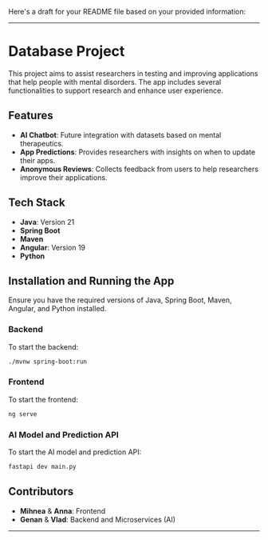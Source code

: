 Here's a draft for your README file based on your provided information:

---

# Database Project

This project aims to assist researchers in testing and improving applications that help people with mental disorders. The app includes several functionalities to support research and enhance user experience.

## Features

- **AI Chatbot**: Future integration with datasets based on mental therapeutics.
- **App Predictions**: Provides researchers with insights on when to update their apps.
- **Anonymous Reviews**: Collects feedback from users to help researchers improve their applications.

## Tech Stack

- **Java**: Version 21
- **Spring Boot**
- **Maven**
- **Angular**: Version 19
- **Python**

## Installation and Running the App

Ensure you have the required versions of Java, Spring Boot, Maven, Angular, and Python installed.

### Backend
To start the backend:
```bash
./mvnw spring-boot:run
```

### Frontend
To start the frontend:
```bash
ng serve
```

### AI Model and Prediction API
To start the AI model and prediction API:
```bash
fastapi dev main.py
```

## Contributors

- **Mihnea** & **Anna**: Frontend
- **Genan** & **Vlad**: Backend and Microservices (AI)

---
